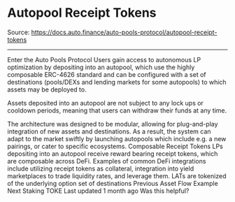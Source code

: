 # Autopool Receipt Tokens

Source: https://docs.auto.finance/auto-pools-protocol/autopool-receipt-tokens

---

Enter the Auto Pools Protocol
Users gain access to autonomous LP optimization by depositing into an autopool, which use the highly composable ERC-4626 standard and can be configured with a set of destinations (pools/DEXs and lending markets for some autopools) to which assets may be deployed to. 

Assets deposited into an autopool are not subject to any lock ups or cooldown periods, meaning that users can withdraw their funds at any time.

The architecture was designed to be modular, allowing for plug-and-play integration of new assets and destinations. As a result, the system can adapt to the market swiftly by launching autopools which include e.g. a new pairings, or cater to specific ecosystems.
Composable Receipt Tokens
LPs depositing into an autopool receive reward bearing receipt tokens, which are composable across DeFi. Examples of common DeFi integrations include utilizing receipt tokens as collateral, integration into yield marketplaces to trade liquidity rates, and leverage them.
LATs are tokenized of the underlying option set of destinations
Previous
Asset Flow Example
Next
Staking TOKE
Last updated
1 month ago
Was this helpful?